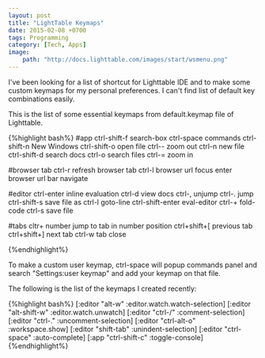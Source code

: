 ```yaml
---
layout: post
title: "LightTable Keymaps"
date: 2015-02-08 +0700
tags: Programming
category: [Tech, Apps]
image: 
    path: "http://docs.lighttable.com/images/start/wsmenu.png"
---
```


I've been looking for a list of shortcut for Lighttable IDE and to make some custom keymaps for my personal preferences. I can't find list of default key combinations easily. 

This is the list of some essential keymaps from default.keymap file of Lighttable. 

{%highlight bash%}
#app
ctrl-shift-f	search-box
ctrl-space	commands
ctrl-shift-n	New Windows
ctrl-shift-o 	open file
ctrl--		zoom out
ctrl-n		new file
ctrl-shift-d	search docs
ctrl-o		search files
ctrl-=		zoom in

#browser tab
ctrl-r		refresh browser tab
ctrl-l		browser url focus
enter		browser url bar navigate

#editor
ctrl-enter	inline evaluation
ctrl-d		view docs 
ctrl-,		unjump
ctrl-.		jump
ctrl-shift-s	save file as
ctrl-l		goto-line
ctrl-shift-enter eval-editor
ctrl-+	fold-code
ctrl-s	save file

#tabs
cltr+ number	jump to tab in number position
ctrl+shift+[	previous tab
ctrl+shift+]	next tab
ctrl-w		tab close

{%endhighlight%}

To make a custom user keymap, ctrl-space will popup commands panel and search "Settings:user keymap" and add your keymap on that file.

The following is the list of the keymaps I created recently:

{%highlight bash%}
 [:editor "alt-w" :editor.watch.watch-selection]
 [:editor "alt-shift-w" :editor.watch.unwatch]
 [:editor "ctrl-/" :comment-selection]
 [:editor "ctrl-." :uncomment-selection]
 [:editor "ctrl-alt-o" :workspace.show]
 [:editor "shift-tab" :unindent-selection]
 [:editor "ctrl-space" :auto-complete]
 [:app "ctrl-shift-c" :toggle-console]
{%endhighlight%}



